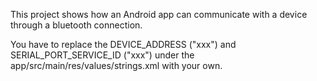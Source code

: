This project shows how an Android app can communicate with a device through a bluetooth connection.

You have to replace the DEVICE_ADDRESS ("xxx") and SERIAL_PORT_SERVICE_ID ("xxx") under the app/src/main/res/values/strings.xml with your own.
